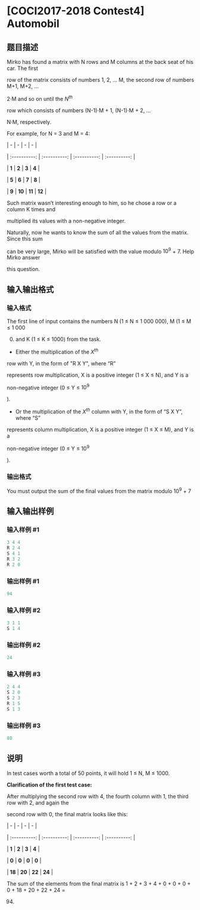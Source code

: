 # [COCI2017-2018 Contest4] Automobil 

## 题目描述

Mirko has found a matrix with N rows and M columns at the back seat of his car. The first

row of the matrix consists of numbers 1, 2, … M, the second row of numbers M+1, M+2, …

2⋅M and so on until the $N^{th}$

row which consists of numbers (N-1)⋅M + 1, (N-1)⋅M + 2, …

N⋅M, respectively.

For example, for N = 3 and M = 4:

| - | - | - | - |

| :----------: | :----------: | :----------: | :----------: |

| **1** | **2** | **3** | **4** |

| **5** | **6** | **7** | **8** |

| **9** | **10** | **11** | **12** |

Such matrix wasn’t interesting enough to him, so he chose a row or a column K times and

multiplied its values with a non-negative integer.

Naturally, now he wants to know the sum of all the values from the matrix. Since this sum

can be very large, Mirko will be satisfied with the value modulo $10^9$ + 7. Help Mirko answer

this question.

## 输入输出格式

### 输入格式

The first line of input contains the numbers N (1 ≤ N ≤ 1 000 000), M (1 ≤ M ≤ 1 000

000) and K (1 ≤ K ≤ 1000) from the task.

- Either the multiplication of the $X^{th}$

row with Y, in the form of "R X Y", where “R”

represents row multiplication, X is a positive integer (1 ≤ X ≤ N), and Y is a

non-negative integer (0 ≤ Y ≤ $10^{9}$

).

- Or the multiplication of the $X^{th}$ column with Y, in the form of “S X Y”, where “S”

represents column multiplication, X is a positive integer (1 ≤ X ≤ M), and Y is a

non-negative integer (0 ≤ Y ≤ $10^{9}$

).

### 输出格式

You must output the sum of the final values from the matrix modulo $10^{9}$ + 7

## 输入输出样例

### 输入样例 #1

```cpp
3 4 4
R 2 4
S 4 1
R 3 2
R 2 0
```


### 输出样例 #1

```cpp
94
```


### 输入样例 #2

```cpp
3 1 1
S 1 4

```
### 输出样例 #2

```cpp
24
```


### 输入样例 #3

```cpp
2 4 4
S 2 0
S 2 3
R 1 5
S 1 3
```


### 输出样例 #3

```cpp
80
```


## 说明

In test cases worth a total of 50 points, it will hold 1 ≤ N, M ≤ 1000.

**Clarification of the first test case:**

After multiplying the second row with 4, the fourth column with 1, the third row with 2, and again the

second row with 0, the final matrix looks like this:

| - | - | - | - |

| :----------: | :----------: | :----------: | :----------: |

| **1** | **2** | **3** | **4** |

| **0** | **0** | **0** | **0** |

| **18** | **20** | **22** | **24** |

The sum of the elements from the final matrix is 1 + 2 + 3 + 4 + 0 + 0 + 0 + 0 + 18 + 20 + 22 + 24 =

94.

